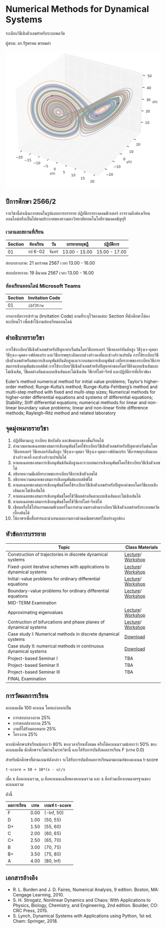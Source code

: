 # Numerical Methods for Dynamical Systems
ระเบียบวิธีเชิงตัวเลขสำหรับระบบพลวัต


ผู้สอน: ดร.รัฐพรหม พรหมคำ


<img src='./images/phasespace.png' alt='banner' width='500'>

## ปีการศึกษา 2566/2
รายวิชานี้ดำเนินการสอนในรูปแบบการบรรยาย ปฏิบัติการทางคอมพิวเตอร์ 
อาจรวมถึงห้องเรียนออนไลน์หรือเป็นไปตามประกาศของทางมหาวิทยาลัยเทคโนโลยีราชมงคลธัญบุรี 


### เวลาและสถานที่เรียน

| Section | ห้องเรียน | วัน | บรรยายทฤษฏี  | ปฏิบัติการ  |
|--------|---------|----|---------------|---------------|
| 01     |  รป 6-02 | จันทร์ | 13.00 - 15.00  | 15.00 - 17.00|

สอบกลางภาค:  21 มกราคม 2567 เวลา 13.00 - 16.00

สอบปลายภาค:  19 มีนาคม 2567 เวลา 13.00 - 16.00

### ห้องเรียนออนไลน์ Microsoft Teams

| Section | Invitation Code | 
|---------|-----------------|
|     01  |  `ibf3trw`      | 

กรอกรหัสการเข้าร่วม (Invitation Code) ตามที่ระบุไว้ของแต่ละ Section ที่นักศึกษาได้ลงทะเบียนไว้ เพื่อเข้าใช้งานห้องเรียนออนไลน์


## คำอธิบายรายวิชา
การใช้ระเบียบวิธีเชิงตัวเลขสำหรับปัญหาค่าเริ่มต้นโดยวิธีออยเลอร์ วิธีเทเลอร์อันดับสูง วิธีรุงเง-คุตตา วิธีรุงเง-คุตตา-เฟฮ์ลแบร์ก และวิธีการพหุระดับแบบช่วงก้าวคงที่และช่วงก้าวแปรผัน การใช้ระเบียบวิธีเชิงตัวเลขสำหรับสมการเชิงอนุพันธ์อันดับสูงและระบบสมการเชิงอนุพันธ์ เสถียรภาพของระเบียบวิธีการ สมการเชิงอนุพันธ์แบบสติฟ การใช้ระเบียบวิธีเชิงตัวเลขสำหรับปัญหาค่าขอบโดยวิธียิงแบบเชิงเส้นและไม่เชิงเส้น, วิธีผลต่างอันตะแบบเชิงเส้นและไม่เชิงเส้น วิธีเรย์ไลย์-ริทซ์ และปฏิบัติการที่เกี่ยวข้อง
          
Euler’s method numerical method for initial value problems; Taylor’s higher-order method; Runge-Kutta’s method; Runge-Kutta-Fehlberg’s method and multi-step method with fixed and multi-step sizes; Numerical methods for higher-order differential equations and systems of differential equations; Stability; Stiff differential equations; numerical methods for linear and non-linear boundary value problems; linear and non-linear finite difference methods; Rayleigh–Ritz method and related laboratory


## จุดมุ่งหมายรายวิชา

1. ปฏิบัติตามกฎ ระเบียบ ข้อบังคับ และข้อตกลงของชั้นเรียนได้
2. คำนวณหาผลเฉลยของสมการเชิงอนุพันธ์โดยใช้ระเบียบวิธีเชิงตัวเลขสำหรับปัญหาค่าเริ่มต้นโดยวิธีออยเลอร์ วิธีเทเลอร์อันดับสูง วิธีรุงเง-คุตตา วิธีรุงเง-คุตตา-เฟฮ์ลแบร์ก วิธีการพหุระดับแบบช่วงก้าวคงที่ และช่วงก้าวแปรผันได้
3. หาผลเฉลยของสมการเชิงอนุพันธ์อันดับสูงและระบบสมการเชิงอนุพันธ์โดยใช้ระเบียบวิธีเชิงตัวเลขได้
4. อธิบายความมีเสถียรภาพของระเบียบวิธีการเชิงตัวเลขได้
5. อธิบายความหมายของสมการเชิงอนุพันธ์แบบสติฟได้
6. หาผลเฉลยของสมการเชิงอนุพันธ์โดยใช้ระเบียบวิธีเชิงตัวเลขสำหรับปัญหาค่าขอบโดยวิธีแบบเชิงเส้นและไม่เชิงเส้นได้
7. หาผลเฉลยของสมการเชิงอนุพันธ์โดยใช้วิธีผลต่างอันตะแบบเชิงเส้นและไม่เชิงเส้นได้ 
8. หาผลเฉลยของสมการเชิงอนุพันธ์โดยใช้วิธีเรย์ไลย์-ริทซ์ได้
9. เขียนหรือใช้โปรแกรมคอมพิวเตอร์ในการคํานวณทางด้านระเบียบวิธีเชิงตัวเลขสำหรับระบบพลวัตเบื้องต้นได้
10. ใช้ภาษาเพื่อสื่อสารและนำเสนอผลงานทางด้านคณิตศาสตร์ได้อย่างถูกต้อง

## หัวข้อการบรรยาย

| Topic						| 	Class Materials 		|
|---------------------------|---------------------------|
| Construction of trajectories in discrete dynamical systems  | [Lecture](./materials/lecture_01.pdf)/ [Workshop](./materials/workshop_01.ipynb) |
| Fixed-point iterative schemes with applications to dynamical systems  | [Lecture](./mateials/lecture_02.pdf)/ [Workshop](./materials/workshop_02.ipynb) |
| Initial-value problems for ordinary differential equations  | [Lecture](./mateials/lecture_03.pdf)/ [Workshop](./materials/workshop_03.ipynb) |
| Boundary-value problems for ordinary differential equations  | [Lecture](./mateials/lecture_04.pdf)/ [Workshop](./materials/workshop_04.zip) |
| MID-TERM Examination  |  |
| Approximating eigenvalues   | [Lecture](./mateials/lecture_05.pdf)/ [Workshop](./materials/workshop_05.ipynb) |
| Contruction of bifurcations and phase planes of dynamical systems    | [Lecture](./mateials/lecture_06.pdf)/ [Workshop](./materials/workshop_06.ipynb) |
| Case study I: Numerical methods in discrete dynamical systems | [Download](./materials/cases_discrete.zip)  |
| Case study II: numerical methods in continuous dynamical systems | [Download](./materials/cases_continuous.zip)  |
| Project-based Seminar I | TBA  |
| Project-based Seminar II | TBA  |
| Project-based Seminar III | TBA  |
| FINAL Examination  |  |



## การวัดผลการเรียน
คะแนนเต็ม 100 คะแนน โดยแบ่งออกเป็น
- การสอบกลางภาค 25%
- การสอบปลายภาค 25%
- งานที่ได้รับมอบหมาย 25%
- โครงงาน 25%

หากนักศึกษาเข้าเรียนน้อยกว่า 80% ของเวลาเรียนทั้งหมด
หรือได้คะแนนรวมน้อยกว่า 50% ของคะแนนเต็ม นักศึกษาจะไม่ผ่านในรายวิชานี้ และได้รับการบันทึกผลการเรียน F (เกรด 0.0) 

สำหรับนักศึกษาที่ผ่านเกณฑ์ดังกล่าว จะได้รับการบันทึกผลการเรียนตามเกณฑ์ของคะแนน t-score 

```
t-score = 50 + 10*(x - u)/s
```
เมื่อ x คือคะแนนรวม, u คือคะแนนเฉลี่ยของคะแนนรวม และ s คือส่วนเบี่ยงเบนมาตรฐานของคะแนนรวม

ดังนี้

| ผลการเรียน | เกรด | เกณฑ์ t-score |
|---------|------|--------------|
| F | 0.00 | (-Inf, 50) | 
| D | 1.00 | [50, 55) | 
| D+ | 1.50 | [55, 60) | 
| C | 2.00 | [60, 65) |
| C+ | 2.50 | [65, 70) |
| B | 3.00 | [70, 75) |
| B+ | 3.50 | [75, 80) |
| A | 4.00 | [80, Inf) |




## เอกสารอ้างอิง
- R. L. Burden and J. D. Faires, Numerical Analysis, 9 edition. Boston, MA: Cengage Learning, 2010.
- S. H. Strogatz, Nonlinear Dynamics and Chaos: With Applications to Physics, Biology, Chemistry, and Engineering, 2nd edition. Boulder, CO: CRC Press, 2015.
- S. Lynch, Dynamical Systems with Applications using Python, 1st ed. Cham: Springer, 2018.